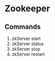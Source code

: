 # Zookeeper

## Commands
1. zkServer start
2. zkServer status
3. zkServer stop
4. zkServer restart

